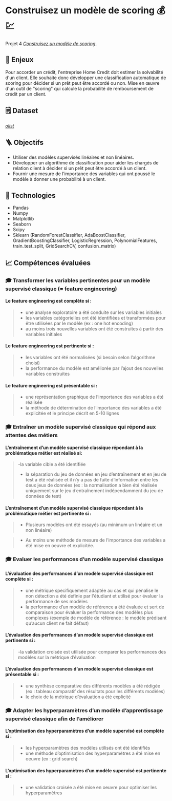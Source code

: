 # Construisez un modèle de scoring :moneybag: :chart:

Projet 4 [_Construisez un modèle de scoring_](https://openclassrooms.com/fr/paths/188/projects/719/assignment).

## :pushpin: Enjeux
Pour accorder un crédit, l'entreprise Home Credit doit estimer la solvabilité d'un client. Elle souhaite donc développer une classification automatique de scoring pour décider si un prêt peut être accordé ou non.
Mise en œuvre d'un outil de "scoring" qui calcule la probabilité de remboursement de crédit par un client.

## :spiral_notepad: Dataset
[_olist_](https://s3-eu-west-1.amazonaws.com/static.oc-static.com/prod/courses/files/Parcours_data_scientist/Projet+-+Impl%C3%A9menter+un+mod%C3%A8le+de+scoring/Projet+Mise+en+prod+-+home-credit-default-risk.zip)

## :ladder: Objectifs
* Utiliser des modèles supervisés linéaires et non linéaires.
* Développer un algorithme de classification pour aider les chargés de relation client à décider si un prêt peut être accordé à un client.
* Fournir une mesure de l’importance des variables qui ont poussé le modèle à donner une probabilité à un client.

## :wrench: Technologies
- Pandas
- Numpy
- Matplotlib
- Seaborn
- Scipy
- Sklearn (RandomForestClassifier, AdaBoostClassifier, GradientBoostingClassifier, LogisticRegression, PolynomialFeatures, train_test_split, GridSearchCV, confusion_matrix)


## :chart_with_upwards_trend: Compétences évaluées

###  🎓  Transformer les variables pertinentes pour un modèle supervisé classique (= feature engineering)

#### Le feature engineering  est complète si :
>- une analyse exploratoire a été conduite sur les variables initiales
>- les variables catégorielles ont été identifiées et transformées pour être utilisées par le modèle (ex : one hot encoding)
>-  au moins trois nouvelles variables ont été construites à partir des variables initiales

#### Le feature engineering  est pertinente si :
>- les variables ont été normalisées (si besoin selon l’algorithme choisi)
>- la performance du modèle est améliorée par l’ajout des nouvelles variables construites

#### Le feature engineering est présentable si :
>-  une représentation graphique de l’importance des variables a été réalisée
>- la méthode de détermination de l’importance des variables a été explicitée et le principe décrit en 5-10 lignes

###  🎓  Entraîner un modèle supervisé classique qui répond aux attentes des métiers
####  L’entraînement d’un modèle supervisé classique répondant à la problématique métier est réalisé si:
>-la variable cible a été identifiée
>-  la séparation du jeu de données en jeu d’entraînement et en jeu de test a été réalisée et il n’y a pas de fuite d’information entre les deux jeux de données (ex : la normalisation a bien été réalisée uniquement sur le jeu d’entraînement indépendamment du jeu de données de test)

#### L’entraînement d’un modèle supervisé classique répondant à la problématique métier est pertinente si :

>- Plusieurs modèles ont été essayés (au minimum un linéaire et un non linéaire)

>- Au moins une méthode de mesure de l’importance des variables a été mise en oeuvre et explicitée.

###  🎓  Evaluer les performances d’un modèle supervisé classique
#### L’évaluation des performances d’un modèle supervisé classique est complète si :
>- une métrique specifiquement adaptée au cas et qui pénalise le non détection a été definie par l'étudiant et utilisé pour évaluer la performance de ses modèles
>- la performance d’un modèle de référence a été évaluée et sert de comparaison pour évaluer la performance des modèles plus complexes (exemple de modèle de référence : le modèle prédisant qu’aucun client ne fait défaut)

#### L’évaluation des performances d’un modèle supervisé classique est pertinente si :
>-la validation croisée est utilisée pour comparer les performances des modèles sur la métrique d’évaluation

#### L’évaluation des performances d’un modèle supervisé classique est présentable si :
>- une synthèse comparative des différents modèles a été rédigée (ex : tableau comparatif des résultats pour les différents modèles)
>- le choix de la métrique d’évaluation a été explicité

###  🎓 Adapter les hyperparamètres d’un modèle d’apprentissage supervisé classique afin de l’améliorer
#### L’optimisation des hyperparamètres d’un modèle supervisé est complète si :
>- les hyperparamètres des modèles utilisés ont été identifiés
>- une méthode d’optimisation des hyperparamètres a été mise en oeuvre (ex : grid search)
#### L’optimisation des hyperparamètres d’un modèle supervisé est pertinente si :
>- une validation croisée a été mise en oeuvre pour optimiser les hyperparamètres

